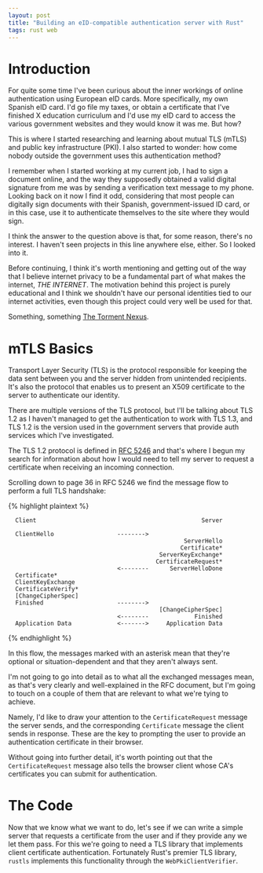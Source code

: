 ```yaml
---
layout: post
title: "Building an eID-compatible authentication server with Rust"
tags: rust web
---
```


# Introduction

For quite some time I've been curious about the inner workings of online authentication
using European eID cards. More specifically, my own Spanish eID card. I'd go file my
taxes, or obtain a certificate that I've finished X education curriculum and I'd use my
eID card to access the various government websites and they would know it was me. But
how?

This is where I started researching and learning about mutual TLS (mTLS) and public key
infrastructure (PKI). I also started to wonder: how come nobody outside the government
uses this authentication method?

I remember when I started working at my current job, I had to sign a document online,
and the way they supposedly obtained a valid digital signature from me was by sending a
verification text message to my phone. Looking back on it now I find it odd,
considering that most people can digitally sign documents with their Spanish,
government-issued ID card, or in this case, use it to authenticate themselves to the
site where they would sign.

I think the answer to the question above is that, for some reason, there's no
interest. I haven't seen projects in this line anywhere else, either. So I looked into
it.

Before continuing, I think it's worth mentioning and getting out of the way that I
believe internet privacy to be a fundamental part of what makes the internet, _THE
INTERNET_. The motivation behind this project is purely educational and I think we
shouldn't have our personal identities tied to our internet activities, even though
this project could very well be used for that.

Something, something [The Torment Nexus][torment-nexus].

# mTLS Basics

Transport Layer Security (TLS) is the protocol responsible for keeping the data sent
between you and the server hidden from unintended recipients. It's also the protocol
that enables us to present an X509 certificate to the server to authenticate our
identity.

There are multiple versions of the TLS protocol, but I'll be talking about TLS 1.2 as
I haven't managed to get the authentication to work with TLS 1.3, and TLS 1.2 is the
version used in the government servers that provide auth services which I've
investigated.

The TLS 1.2 protocol is defined in [RFC 5246][rfc-5246] and that's where I begun my
search for information about how I would need to tell my server to request a
certificate when receiving an incoming connection.

Scrolling down to page 36 in RFC 5246 we find the message flow to perform a full TLS
handshake:

{% highlight plaintext %}

      Client                                               Server

      ClientHello                  -------->
                                                      ServerHello
                                                     Certificate*
                                               ServerKeyExchange*
                                              CertificateRequest*
                                   <--------      ServerHelloDone
      Certificate*
      ClientKeyExchange
      CertificateVerify*
      [ChangeCipherSpec]
      Finished                     -------->
                                               [ChangeCipherSpec]
                                   <--------             Finished
      Application Data             <------->     Application Data
{% endhighlight %}

In this flow, the messages marked with an asterisk mean that they're optional or
situation-dependent and that they aren't always sent.

I'm not going to go into detail as to what all the exchanged messages mean, as that's
very clearly and well-explained in the RFC document, but I'm going to touch on a couple
of them that are relevant to what we're tying to achieve.

Namely, I'd like to draw your attention to the `CertificateRequest` message the server
sends, and the corresponding `Certificate` message the client sends in response. These
are the key to prompting the user to provide an authentication certificate in their
browser.

Without going into further detail, it's worth pointing out that the `CertificateRequest`
message also tells the browser client whose CA's certificates you can submit for
authentication.

# The Code
Now that we know what we want to do, let's see if we can write a simple server that
requests a certificate from the user and if they provide any we let them pass. For this
we're going to need a TLS library that implements client certificate authentication.
Fortunately Rust's premier TLS library, `rustls` implements this functionality through
the `WebPkiClientVerifier`.



[torment-nexus]: https://knowyourmeme.com/memes/torment-nexus
[rfc-5246]: https://datatracker.ietf.org/doc/html/rfc5246

